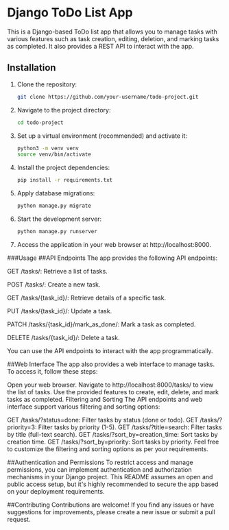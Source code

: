 # Django ToDo List App

This is a Django-based ToDo list app that allows you to manage tasks with various features such as task creation, editing, deletion, and marking tasks as completed. It also provides a REST API to interact with the app.

## Installation

1. Clone the repository:

   ```bash
   git clone https://github.com/your-username/todo-project.git

2. Navigate to the project directory:
   ```bash
   cd todo-project

3. Set up a virtual environment (recommended) and activate it:
   ```bash
   python3 -m venv venv
   source venv/bin/activate

4. Install the project dependencies:
   ```bash
   pip install -r requirements.txt
5. Apply database migrations:
   ```bash
   python manage.py migrate
6. Start the development server:
   ```bash
   python manage.py runserver
7. Access the application in your web browser at http://localhost:8000.

###Usage
##API Endpoints
The app provides the following API endpoints:

GET /tasks/: Retrieve a list of tasks.

POST /tasks/: Create a new task.

GET /tasks/{task_id}/: Retrieve details of a specific task.

PUT /tasks/{task_id}/: Update a task.

PATCH /tasks/{task_id}/mark_as_done/: Mark a task as completed.

DELETE /tasks/{task_id}/: Delete a task.

You can use the API endpoints to interact with the app programmatically.

##Web Interface
The app also provides a web interface to manage tasks. To access it, follow these steps:

Open your web browser.
Navigate to http://localhost:8000/tasks/ to view the list of tasks.
Use the provided features to create, edit, delete, and mark tasks as completed.
Filtering and Sorting
The API endpoints and web interface support various filtering and sorting options:

GET /tasks/?status=done: Filter tasks by status (done or todo).
GET /tasks/?priority=3: Filter tasks by priority (1-5).
GET /tasks/?title=search: Filter tasks by title (full-text search).
GET /tasks/?sort_by=creation_time: Sort tasks by creation time.
GET /tasks/?sort_by=priority: Sort tasks by priority.
Feel free to customize the filtering and sorting options as per your requirements.

##Authentication and Permissions
To restrict access and manage permissions, you can implement authentication and authorization mechanisms in your Django project. This README assumes an open and public access setup, but it's highly recommended to secure the app based on your deployment requirements.

##Contributing
Contributions are welcome! If you find any issues or have suggestions for improvements, please create a new issue or submit a pull request.



